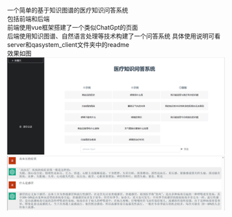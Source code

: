 一个简单的基于知识图谱的医疗知识问答系统  
包括前端和后端  
前端使用vue框架搭建了一个类似ChatGpt的页面  
后端使用知识图谱、自然语言处理等技术构建了一个问答系统
具体使用说明可看server和qasystem_client文件夹中的readme  
效果如图  
![](img/2.png)
![](img/1.png)
